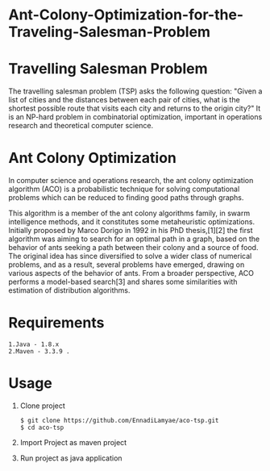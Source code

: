 # Ant-Colony-Optimization-for-the-Traveling-Salesman-Problem

# Travelling Salesman Problem 

The travelling salesman problem (TSP) asks the following question: "Given a list of cities and the distances between each pair of cities, what is the shortest possible route that visits each city and returns to the origin city?" It is an NP-hard problem in combinatorial optimization, important in operations research and theoretical computer science.

# Ant Colony Optimization

In computer science and operations research, the ant colony optimization algorithm (ACO) is a probabilistic technique for solving computational problems which can be reduced to finding good paths through graphs.

This algorithm is a member of the ant colony algorithms family, in swarm intelligence methods, and it constitutes some metaheuristic optimizations. Initially proposed by Marco Dorigo in 1992 in his PhD thesis,[1][2] the first algorithm was aiming to search for an optimal path in a graph, based on the behavior of ants seeking a path between their colony and a source of food. The original idea has since diversified to solve a wider class of numerical problems, and as a result, several problems have emerged, drawing on various aspects of the behavior of ants. From a broader perspective, ACO performs a model-based search[3] and shares some similarities with estimation of distribution algorithms.

# Requirements
  
    1.Java - 1.8.x
    2.Maven - 3.3.9 .

# Usage 

 1. Clone project 
  
        $ git clone https://github.com/EnnadiLamyae/aco-tsp.git
        $ cd aco-tsp 
    
 2. Import Project as maven project 
 3. Run project as java application 
